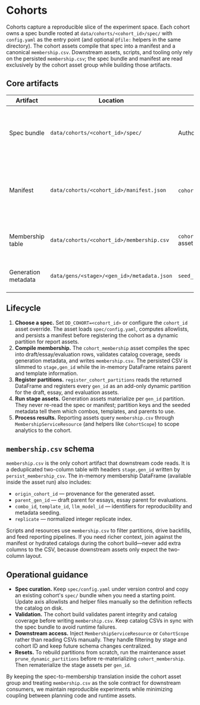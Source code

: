 # Cohorts

Cohorts capture a reproducible slice of the experiment space. Each cohort owns a spec bundle rooted at `data/cohorts/<cohort_id>/spec/` with `config.yaml` as the entry point (and optional `@file:` helpers in the same directory). The cohort assets compile that spec into a manifest and a canonical `membership.csv`. Downstream assets, scripts, and tooling only rely on the persisted `membership.csv`; the spec bundle and manifest are read exclusively by the cohort asset group while building those artifacts.

## Core artifacts

| Artifact | Location | Owner | Purpose |
| --- | --- | --- | --- |
| Spec bundle | `data/cohorts/<cohort_id>/spec/` | Authors | Declarative definition of combos, templates, models, and replication. Parsed by `CohortSpecResource` and compiled via `load_cohort_context`. |
| Manifest | `data/cohorts/<cohort_id>/manifest.json` | `cohort_id` asset | Snapshot of the allowlists derived from the spec. Used by `selected_combo_mappings` and `content_combinations` to hydrate combo metadata. |
| Membership table | `data/cohorts/<cohort_id>/membership.csv` | `cohort_membership` asset | Canonical list of stage/gen IDs for the cohort. Drives partition registration and downstream lookups. |
| Generation metadata | `data/gens/<stage>/<gen_id>/metadata.json` | `seed_cohort_metadata` | Pre-seeded to ensure generation assets have origin context before they run. |

## Lifecycle

1. **Choose a spec.** Set `DD_COHORT=<cohort_id>` or configure the `cohort_id` asset override. The asset loads `spec/config.yaml`, computes allowlists, and persists a manifest before registering the cohort as a dynamic partition for report assets.
2. **Compile membership.** The `cohort_membership` asset compiles the spec into draft/essay/evaluation rows, validates catalog coverage, seeds generation metadata, and writes `membership.csv`. The persisted CSV is slimmed to `stage,gen_id` while the in-memory DataFrame retains parent and template information.
3. **Register partitions.** `register_cohort_partitions` reads the returned DataFrame and registers every `gen_id` as an add-only dynamic partition for the draft, essay, and evaluation assets.
4. **Run stage assets.** Generation assets materialize per `gen_id` partition. They never re-read the spec or manifest; partition keys and the seeded metadata tell them which combos, templates, and parents to use.
5. **Process results.** Reporting assets query `membership.csv` through `MembershipServiceResource` (and helpers like `CohortScope`) to scope analytics to the cohort.

## `membership.csv` schema

`membership.csv` is the only cohort artifact that downstream code reads. It is a deduplicated two-column table with headers `stage,gen_id` written by `persist_membership_csv`. The in-memory membership DataFrame (available inside the asset run) also includes:

- `origin_cohort_id` — provenance for the generated asset.
- `parent_gen_id` — draft parent for essays, essay parent for evaluations.
- `combo_id`, `template_id`, `llm_model_id` — identifiers for reproducibility and metadata seeding.
- `replicate` — normalized integer replicate index.

Scripts and resources use `membership.csv` to filter partitions, drive backfills, and feed reporting pipelines. If you need richer context, join against the manifest or hydrated catalogs during the cohort build—never add extra columns to the CSV, because downstream assets only expect the two-column layout.

## Operational guidance

- **Spec curation.** Keep `spec/config.yaml` under version control and copy an existing cohort's `spec/` bundle when you need a starting point. Update axis allowlists and helper files manually so the definition reflects the catalog on disk.
- **Validation.** The cohort build validates parent integrity and catalog coverage before writing `membership.csv`. Keep catalog CSVs in sync with the spec bundle to avoid runtime failures.
- **Downstream access.** Inject `MembershipServiceResource` or `CohortScope` rather than reading CSVs manually. They handle filtering by stage and cohort ID and keep future schema changes centralized.
- **Resets.** To rebuild partitions from scratch, run the maintenance asset `prune_dynamic_partitions` before re-materializing `cohort_membership`. Then rematerialize the stage assets per `gen_id`.

By keeping the spec-to-membership translation inside the cohort asset group and treating `membership.csv` as the sole contract for downstream consumers, we maintain reproducible experiments while minimizing coupling between planning code and runtime assets.
